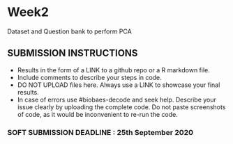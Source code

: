 # Week2
Dataset and Question bank to perform PCA

## SUBMISSION INSTRUCTIONS
- Results in the form of a LINK to a github repo or a R markdown file. 
- Include comments to describe your steps in code.
- DO NOT UPLOAD files here. Always use a LINK to showcase your final results.
- In case of errors use #biobaes-decode and seek help. Describe your issue clearly by uploading the complete code. Do not paste screenshots of code, as it would be   inconvenient to re-run the code. 

### SOFT SUBMISSION DEADLINE : 25th September 2020
